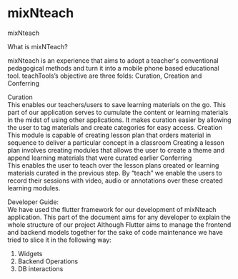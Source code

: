 # mixNteach
mixNteach

What is mixNTeach?

mixNteach is an experience that aims to adopt a teacher's conventional pedagogical methods and turn it into a mobile phone based educational tool. 
teachTools’s objective are three folds: Curation, Creation and Conferring

Curation<br>
This enables our teachers/users to save learning materials on the go.
This part of our application serves to cumulate the content or learning materials in the midst of using other applications.
It makes curation easier by allowing the user to tag materials and create categories for easy access.
Creation<br>
This module is capable of creating lesson plan that orders material in sequence to deliver a particular concept in a classroom
Creating a lesson plan involves creating modules that allows the user to create a theme and append learning materials that were curated earlier 
Conferring<br>
This enables the user to teach over the lesson plans created or learning materials curated in the previous step. 
By “teach” we enable the users to record their sessions with video, audio or annotations over these  created learning modules.

Developer Guide:<br>
We have used the flutter framework for our development of mixNteach application. 
This part of the document aims for any developer to explain the whole structure of our project
Although Flutter aims to manage the frontend and backend models together for the sake of code maintenance we have tried to slice it in the following way:
1. Widgets
2. Backend Operations
3. DB interactions




